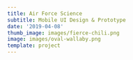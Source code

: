 ```yaml
---
title: Air Force Science
subtitle: Mobile UI Design & Prototype
date: '2019-04-08'
thumb_image: images/fierce-chili.png
image: images/oval-wallaby.png
template: project
---
```

